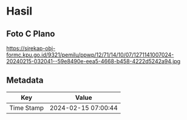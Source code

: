 # Hasil

## Foto C Plano

https://sirekap-obj-formc.kpu.go.id/9321/pemilu/ppwp/12/71/14/10/07/1271141007024-20240215-032041--59e8490e-eea5-4668-b458-4222d5242a94.jpg


## Metadata

| Key        | Value               |
| ---------- | ------------------- |
| Time Stamp | 2024-02-15 07:00:44 |



